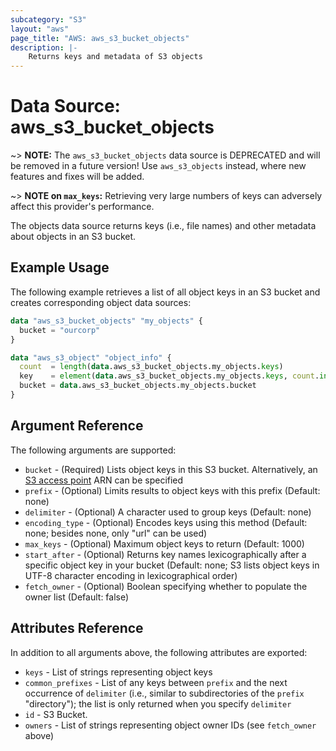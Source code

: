 ```yaml
---
subcategory: "S3"
layout: "aws"
page_title: "AWS: aws_s3_bucket_objects"
description: |-
    Returns keys and metadata of S3 objects
---
```


# Data Source: aws_s3_bucket_objects

~> **NOTE:** The `aws_s3_bucket_objects` data source is DEPRECATED and will be removed in a future version! Use `aws_s3_objects` instead, where new features and fixes will be added.

~> **NOTE on `max_keys`:** Retrieving very large numbers of keys can adversely affect this provider's performance.

The objects data source returns keys (i.e., file names) and other metadata about objects in an S3 bucket.

## Example Usage

The following example retrieves a list of all object keys in an S3 bucket and creates corresponding object data sources:

```terraform
data "aws_s3_bucket_objects" "my_objects" {
  bucket = "ourcorp"
}

data "aws_s3_object" "object_info" {
  count  = length(data.aws_s3_bucket_objects.my_objects.keys)
  key    = element(data.aws_s3_bucket_objects.my_objects.keys, count.index)
  bucket = data.aws_s3_bucket_objects.my_objects.bucket
}
```

## Argument Reference

The following arguments are supported:

* `bucket` - (Required) Lists object keys in this S3 bucket. Alternatively, an [S3 access point](https://docs.aws.amazon.com/AmazonS3/latest/dev/using-access-points.html) ARN can be specified
* `prefix` - (Optional) Limits results to object keys with this prefix (Default: none)
* `delimiter` - (Optional) A character used to group keys (Default: none)
* `encoding_type` - (Optional) Encodes keys using this method (Default: none; besides none, only "url" can be used)
* `max_keys` - (Optional) Maximum object keys to return (Default: 1000)
* `start_after` - (Optional) Returns key names lexicographically after a specific object key in your bucket (Default: none; S3 lists object keys in UTF-8 character encoding in lexicographical order)
* `fetch_owner` - (Optional) Boolean specifying whether to populate the owner list (Default: false)

## Attributes Reference

In addition to all arguments above, the following attributes are exported:

* `keys` - List of strings representing object keys
* `common_prefixes` - List of any keys between `prefix` and the next occurrence of `delimiter` (i.e., similar to subdirectories of the `prefix` "directory"); the list is only returned when you specify `delimiter`
* `id` - S3 Bucket.
* `owners` - List of strings representing object owner IDs (see `fetch_owner` above)
